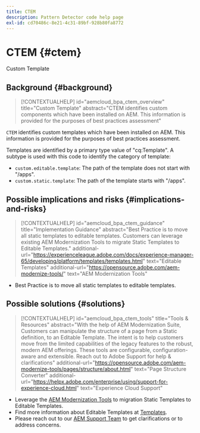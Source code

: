 ```yaml
---
title: CTEM
description: Pattern Detector code help page
exl-id: cd70486c-8e21-4c31-89bf-928b80fa8772
---
```

# CTEM {#ctem}

Custom Template

## Background {#background}

>[!CONTEXTUALHELP]
>id="aemcloud_bpa_ctem_overview"
>title="Custom Template"
>abstract="CTEM identifies custom components which have been installed on AEM. This information is provided for the purposes of best practices assessment"

`CTEM` identifies custom templates which have been installed on AEM. This information is provided for the purposes of best practices assessment.

Templates are identified by a primary type value of "cq:Template". A subtype is used with this code to identify the category of template:

* `custom.editable.template`: The path of the template does not start with "/apps".
* `custom.static.template`: The path of the template starts with "/apps".

## Possible implications and risks {#implications-and-risks}

>[!CONTEXTUALHELP]
>id="aemcloud_bpa_ctem_guidance"
>title="Implementation Guidance"
>abstract="Best Practice is to move all static templates to editable templates. Customers can leverage existing AEM Modernization Tools to migrate Static Templates to Editable Templates."
>additional-url="https://experienceleague.adobe.com/docs/experience-manager-65/developing/platform/templates/templates.html" text="Editable Templates"
>additional-url="https://opensource.adobe.com/aem-modernize-tools/" text="AEM Modernization Tools"

* Best Practice is to move all static templates to editable templates.

## Possible solutions {#solutions}

>[!CONTEXTUALHELP]
>id="aemcloud_bpa_ctem_tools"
>title="Tools & Resources"
>abstract="With the help of AEM Modernization Suite, Customers can manipulate the structure of a page from a Static definition, to an Editable Template. The intent is to help customers move from the limited capabilities of the legacy features to the robust, modern AEM offerings. These tools are configurable, configuration-aware and extensible. Reach out to Adobe Support for help & clarifications"
>additional-url="https://opensource.adobe.com/aem-modernize-tools/pages/structure/about.html" text="Page Structure Converter"
>additional-url="https://helpx.adobe.com/enterprise/using/support-for-experience-cloud.html" text="Experience Cloud Support"

* Leverage the [AEM Modernization Tools](https://opensource.adobe.com/aem-modernize-tools/) to migration Static Templates to Editable Templates.
* Find more information about Editable Templates at [Templates](https://experienceleague.adobe.com/docs/experience-manager-65/developing/platform/templates/templates.html).
* Please reach out to our [AEM Support Team](https://helpx.adobe.com/enterprise/using/support-for-experience-cloud.html) to get clarifications or to address concerns.
